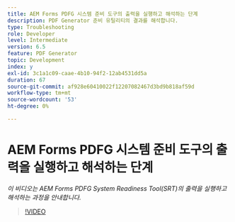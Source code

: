```yaml
---
title: AEM Forms PDFG 시스템 준비 도구의 출력을 실행하고 해석하는 단계
description: PDF Generator 준비 유틸리티의 결과를 해석합니다.
type: Troubleshooting
role: Developer
level: Intermediate
version: 6.5
feature: PDF Generator
topic: Development
index: y
exl-id: 3c1a1c09-caae-4b10-94f2-12ab4531dd5a
duration: 67
source-git-commit: af928e60410022f12207082467d3bd9b818af59d
workflow-type: tm+mt
source-wordcount: '53'
ht-degree: 0%

---
```


# AEM Forms PDFG 시스템 준비 도구의 출력을 실행하고 해석하는 단계

*이 비디오는 AEM Forms PDFG System Readiness Tool(SRT)의 출력을 실행하고 해석하는 과정을 안내합니다.*

>[!VIDEO](https://video.tv.adobe.com/v/335543?quality=12&learn=on)
